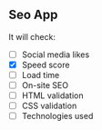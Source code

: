 ## Seo App 

It will check:

- [ ] Social media likes
- [x] Speed score
- [ ] Load time
- [ ] On-site SEO
- [ ] HTML validation
- [ ] CSS validation
- [ ] Technologies used
